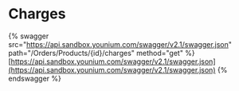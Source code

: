 # Charges

{% swagger src="https://api.sandbox.younium.com/swagger/v2.1/swagger.json" path="/Orders/Products/{id}/charges" method="get" %}
[https://api.sandbox.younium.com/swagger/v2.1/swagger.json](https://api.sandbox.younium.com/swagger/v2.1/swagger.json)
{% endswagger %}
